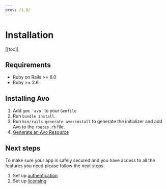 ```yaml
---
prev: /1.0/
---
```


# Installation

[[toc]]


## Requirements

- Ruby on Rails >= 6.0
- Ruby >= 2.6

## Installing Avo

1. Add `gem 'avo'` to your `Gemfile`
1. Run `bundle install`.
1. Run `bin/rails generate avo:install` to generate the initializer and add Avo to the `routes.rb` file.
1. [Generate an Avo Resource](resources)

## Next steps

To make sure your app is safely secured and you have access to all the features you need please follow the next steps.

1. Set up [authentication](authentication)
1. Set up [licensing](licensing)
